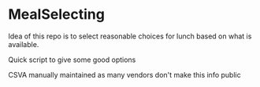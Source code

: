 # MealSelecting

Idea of this repo is to select reasonable choices for lunch based on what is available.

Quick script to give some good options

CSVA manually maintained as many vendors don't make this info public
